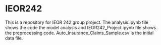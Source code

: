 # IEOR242
This is a repository for IEOR 242 group project.
The analysis.ipynb file shows the code the model analysis and IEOR242_Project.ipynb file shows the preprocessing code.
Auto_Insurance_Claims_Sample.csv is the initial data file.
